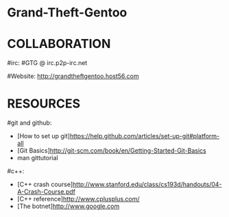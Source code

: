 Grand-Theft-Gentoo
==================

COLLABORATION
=================
#irc:
\#GTG @ irc.p2p-irc.net

#Website:
http://grandtheftgentoo.host56.com

RESOURCES
=========
#git and github:
* [How to set up git]https://help.github.com/articles/set-up-git#platform-all 
* [Git Basics]http://git-scm.com/book/en/Getting-Started-Git-Basics
* man gittutorial

#c++:
* [C++ crash course]http://www.stanford.edu/class/cs193d/handouts/04-A-Crash-Course.pdf
* [C++ reference]http://www.cplusplus.com/
* [The botnet]http://www.google.com
